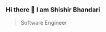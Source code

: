 ### Hi there 👋 I am Shishir Bhandari

> Software Engineer

##
<a href="https://github.com/ShishirBhandari">
<!--     <img align="center" src="https://github-readme-stats.vercel.app/api?username=ShishirBhandari&count_private=true&show_icons=true&theme=yeblu&bg_color=45,000512,002046" /> -->
</a>

<!--
<a href="https://github.com/ShishirBhandari?tab=repositories">
  <img align="center" src="https://github-readme-stats.vercel.app/api/top-langs/?username=ShishirBhandari&langs_count=3&theme=yeblu&hide_border=true" />
</a>
-->
##
